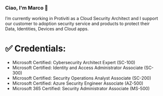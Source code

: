 ### Ciao, I'm Marco 👋

<!--
**MarcoPassanisi/marcopassanisi** is a ✨ _special_ ✨ repository because its `README.md` (this file) appears on your GitHub profile.

Here are some ideas to get you started:

- 🔭 I’m currently working on ...
- 🌱 I’m currently learning ...
- 👯 I’m looking to collaborate on ...
- 🤔 I’m looking for help with ...
- 💬 Ask me about ...
- 📫 How to reach me: ...
- 😄 Pronouns: ...
- ⚡ Fun fact: ...
-->
I’m currently working in Protiviti as a Cloud Security Architect and I support our customer to adoption security service and products to protect their Data, Identities, Devices and Cloud apps.

# ✅ Credentials:
* Microsoft Certified: Cybersecurity Architect Expert (SC-100)
* Microsoft Certified: Identity and Access Administrator Associate (SC-300)
* Microsoft Certified: Security Operations Analyst Associate (SC-200)
* Microsoft Certified: Azure Security Engineer Associate (AZ-500)
* Microsoft 365 Certified: Security Administrator Associate (MS-500)
